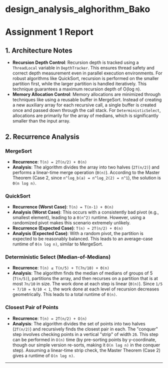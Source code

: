 # design_analysis_alghorithm_Bako
# Assignment 1 Report

## 1. Architecture Notes

*   **Recursion Depth Control**: Recursion depth is tracked using a `ThreadLocal` variable in `DepthTracker`. This ensures thread safety and correct depth measurement even in parallel execution environments. For robust algorithms like QuickSort, recursion is performed on the smaller partition first, while the larger partition is handled iteratively. This technique guarantees a maximum recursion depth of O(log n).
*   **Memory Allocation Control**: Memory allocations are minimized through techniques like using a reusable buffer in MergeSort. Instead of creating a new auxiliary array for each recursive call, a single buffer is created once and passed down through the call stack. For `DeterministicSelect`, allocations are primarily for the array of medians, which is significantly smaller than the input array.

## 2. Recurrence Analysis

### MergeSort
- **Recurrence**: `T(n) = 2T(n/2) + Θ(n)`
- **Analysis**: The algorithm divides the array into two halves (`2T(n/2)`) and performs a linear-time merge operation (`Θ(n)`). According to the Master Theorem (Case 2, since `n^log_b(a) = n^log_2(2) = n^1`), the solution is `Θ(n log n)`.

### QuickSort
- **Recurrence (Worst Case)**: `T(n) = T(n-1) + Θ(n)`
- **Analysis (Worst Case)**: This occurs with a consistently bad pivot (e.g., smallest element), leading to a `Θ(n^2)` runtime. However, using a randomized pivot makes this scenario extremely unlikely.
- **Recurrence (Expected Case)**: `T(n) ≈ 2T(n/2) + Θ(n)`
- **Analysis (Expected Case)**: With a random pivot, the partition is expected to be reasonably balanced. This leads to an average-case runtime of `Θ(n log n)`, similar to MergeSort.

### Deterministic Select (Median-of-Medians)
- **Recurrence**: `T(n) ≤ T(n/5) + T(7n/10) + Θ(n)`
- **Analysis**: The algorithm finds the median of medians of groups of 5 (`T(n/5)`), partitions the array, and then recurses on a partition that is at most `7n/10` in size. The work done at each step is linear (`Θ(n)`). Since `1/5 + 7/10 = 9/10 < 1`, the work done at each level of recursion decreases geometrically. This leads to a total runtime of `Θ(n)`.

### Closest Pair of Points
- **Recurrence**: `T(n) = 2T(n/2) + O(n)`
- **Analysis**: The algorithm divides the set of points into two halves (`2T(n/2)`) and recursively finds the closest pair in each. The "conquer" step involves checking points in a vertical "strip" of width `2δ`. This step can be performed in `O(n)` time (by pre-sorting points by y-coordinate, though our simple version re-sorts, making it `O(n log n)` in the conquer step). Assuming a linear-time strip check, the Master Theorem (Case 2) gives a runtime of `O(n log n)`.

---

